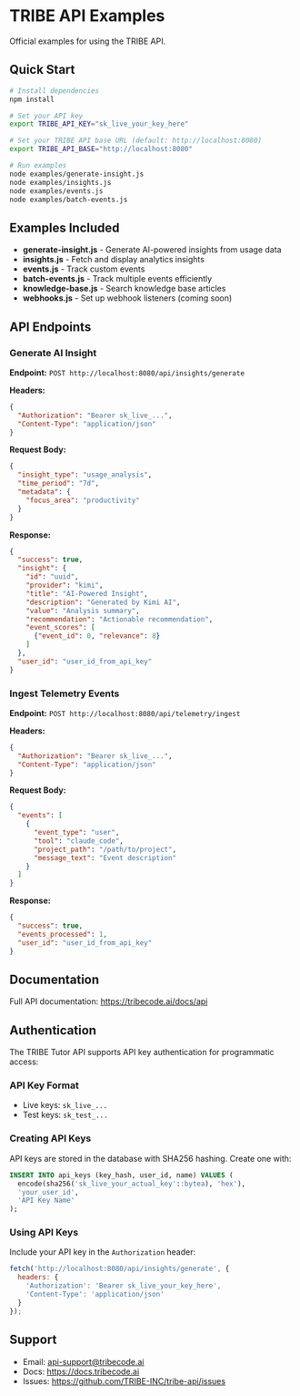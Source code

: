 # TRIBE API Examples

Official examples for using the TRIBE API.

## Quick Start

```bash
# Install dependencies
npm install

# Set your API key
export TRIBE_API_KEY="sk_live_your_key_here"

# Set your TRIBE API base URL (default: http://localhost:8080)
export TRIBE_API_BASE="http://localhost:8080"

# Run examples
node examples/generate-insight.js
node examples/insights.js
node examples/events.js
node examples/batch-events.js
```

## Examples Included

- **generate-insight.js** - Generate AI-powered insights from usage data
- **insights.js** - Fetch and display analytics insights
- **events.js** - Track custom events
- **batch-events.js** - Track multiple events efficiently
- **knowledge-base.js** - Search knowledge base articles
- **webhooks.js** - Set up webhook listeners (coming soon)

## API Endpoints

### Generate AI Insight

**Endpoint:** `POST http://localhost:8080/api/insights/generate`

**Headers:**
```json
{
  "Authorization": "Bearer sk_live_...",
  "Content-Type": "application/json"
}
```

**Request Body:**
```json
{
  "insight_type": "usage_analysis",
  "time_period": "7d",
  "metadata": {
    "focus_area": "productivity"
  }
}
```

**Response:**
```json
{
  "success": true,
  "insight": {
    "id": "uuid",
    "provider": "kimi",
    "title": "AI-Powered Insight",
    "description": "Generated by Kimi AI",
    "value": "Analysis summary",
    "recommendation": "Actionable recommendation",
    "event_scores": [
      {"event_id": 0, "relevance": 8}
    ]
  },
  "user_id": "user_id_from_api_key"
}
```

### Ingest Telemetry Events

**Endpoint:** `POST http://localhost:8080/api/telemetry/ingest`

**Headers:**
```json
{
  "Authorization": "Bearer sk_live_...",
  "Content-Type": "application/json"
}
```

**Request Body:**
```json
{
  "events": [
    {
      "event_type": "user",
      "tool": "claude_code",
      "project_path": "/path/to/project",
      "message_text": "Event description"
    }
  ]
}
```

**Response:**
```json
{
  "success": true,
  "events_processed": 1,
  "user_id": "user_id_from_api_key"
}
```

## Documentation

Full API documentation: https://tribecode.ai/docs/api

## Authentication

The TRIBE Tutor API supports API key authentication for programmatic access:

### API Key Format
- Live keys: `sk_live_...`
- Test keys: `sk_test_...`

### Creating API Keys

API keys are stored in the database with SHA256 hashing. Create one with:

```sql
INSERT INTO api_keys (key_hash, user_id, name) VALUES (
  encode(sha256('sk_live_your_actual_key'::bytea), 'hex'),
  'your_user_id',
  'API Key Name'
);
```

### Using API Keys

Include your API key in the `Authorization` header:

```javascript
fetch('http://localhost:8080/api/insights/generate', {
  headers: {
    'Authorization': 'Bearer sk_live_your_key_here',
    'Content-Type': 'application/json'
  }
});
```

## Support

- Email: api-support@tribecode.ai
- Docs: https://docs.tribecode.ai
- Issues: https://github.com/TRIBE-INC/tribe-api/issues
